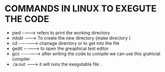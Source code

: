 # COMMANDS IN LINUX TO EXEGUTE THE CODE 

- pwd ----> refers to print the working directory 
- mkdir ---> To create the new directory (make directory )
- cd -------> chanage directory or to get into the file
- gedit -----> to open the greaphical test editor 
- gcc -------> after writing  the code to compile we can use this grahicial compiler 
- ./a.out ---> it will runs the exegutable file .


